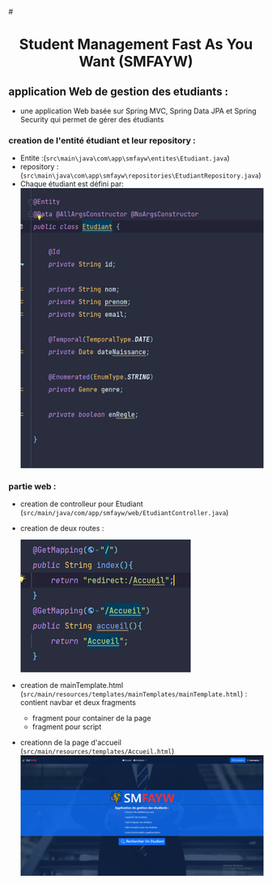 #<h1 align="center">Student Management Fast As You Want (SMFAYW)</u>

## application Web de gestion des etudiants :
   * une application Web basée sur Spring MVC, Spring Data JPA et Spring Security qui permet de gérer des étudiants


###   creation de l'entité étudiant et leur repository :
   * Entite :(`src\main\java\com\app\smfayw\entites\Etudiant.java`)
   * repository : (`src\main\java\com\app\smfayw\repositories\EtudiantRepository.java`)
   * Chaque étudiant est défini par:
   ![entite etudiant](rapportImg/img1.png)



### partie web :
   * creation de controlleur pour Etudiant (`src/main/java/com/app/smfayw/web/EtudiantController.java`)
   * creation de deux routes :
 
     ![page d'accueil](rapportImg/img2.png)
   * creation de mainTemplate.html (`src/main/resources/templates/mainTemplates/mainTemplate.html`) : contient navbar et deux fragments
     * fragment pour container de la page
     * fragment pour script
     
   * creationn de la page d'accueil (`src/main/resources/templates/Accueil.html`)
     ![page d'accueil](rapportImg/img3.png)
   

